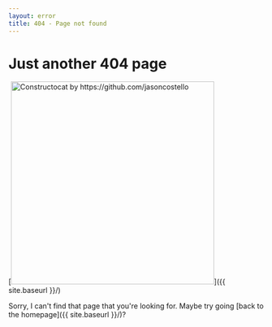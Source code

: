 ```yaml
---
layout: error
title: 404 - Page not found
---
```


Just another 404 page
=====================

[<img src="{{ site.baseurl }}/images/404.png" alt="Constructocat by https://github.com/jasoncostello" style="width: 400px;"/>]({{ site.baseurl }}/)

Sorry, I can't find that page that you're looking for. Maybe try going [back to the homepage]({{ site.baseurl }}/)?